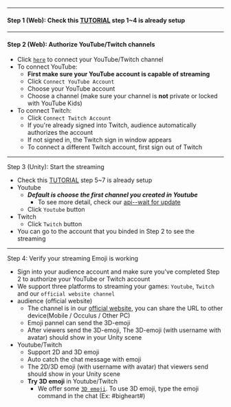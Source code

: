 


****
#### <a name="step1"> Step 1 (Web): Check this [TUTORIAL](TOUTORIAL-SampleScene1-LiveStream.md) step 1~4 is already setup
****
#### <a name="step2"> Step 2 (Web): Authorize YouTube/Twitch channels
- Click [`here`](https://www.meta-audience.com/en-us/accounts/chatSetting/) to connect your YouTube/Twitch channel
- To connect YouTube:
    - **First make sure your YouTube account is capable of streaming**
    - Click `Connect YouTube Account`
    - Choose your YouTube account
    - Choose a channel (make sure your channel is **not** private or locked with YouTube Kids)
- To connect Twitch:
    - Click `Connect Twitch Account`
    - If you're already signed into Twitch, audience automatically authorizes the account
    - If not signed in, the Twitch sign in window appears
    - To connect a different Twitch account, first sign out of Twitch 

****
<a name="step3"> Step 3 (Unity): Start the streaming
- Check this [TUTORIAL](TOUTORIAL-SampleScene1-LiveStream.md) step 5~7 is already setup
- Youtube
  - ***Default is choose the first channel you created in Youtube***
    - To see more detail, check our [api--wait for update]()
  - Click `Youtube` button
- Twitch
  - Click `Twitch` button
- You can go to the account that you binded in Step 2 to see the streaming

****
<a name="step4"> Step 4: Verify your streaming Emoji is working
- Sign into your audience account and make sure you've completed Step 2 to authorize your YouTube or Twitch account
- We support three platforms to streaming your games: `Youtube`, `Twitch` and our `official website channel`
- audience (official website)
  - The channel is in our  [official website](https://www.meta-audience.com/en-us/accounts/userChannels/), you can share the URL to other device(Mobile / Occulus / Other PC)
  - Emoji pannel can send the 3D-emoji
  - After viewers send the 3D-emoji, The 3D-emoji (with username with avatar) should show in your Unity scene
- Youtube/Twitch
  - Support 2D and 3D emoji
  - Auto catch the chat message with emoji
  - The 2D/3D emoji (with username with avatar) that viewers send should show in your Unity scene
  - **Try 3D emoji** in Youtube/Twitch
    - We offer some [`3D emoji`](https://www.meta-audience.com/en-us/download/). To use 3D emoji, type the emoji command in the chat (Ex: #bigheart#)
